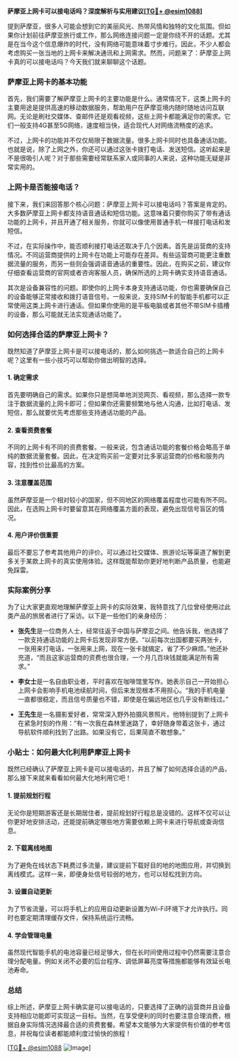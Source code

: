 **萨摩亚上网卡可以接电话吗？深度解析与实用建议[[TG💪+ @esim1088](https://t.me/s/esim1088)]**

提到萨摩亚，很多人可能会想到它的美丽风光、热带风情和独特的文化氛围。但如果你计划前往萨摩亚旅行或工作，那么网络连接问题一定是你绕不开的话题。尤其是在当今这个信息爆炸的时代，没有网络可能意味着寸步难行。因此，不少人都会考虑购买一张当地的上网卡来解决通讯和上网需求。然而，问题来了：萨摩亚上网卡真的可以接电话吗？今天我们就来聊聊这个话题。

### 萨摩亚上网卡的基本功能

首先，我们需要了解萨摩亚上网卡的主要功能是什么。通常情况下，这类上网卡的主要用途是提供高速的移动数据服务，帮助用户在萨摩亚境内随时随地访问互联网。无论是刷社交媒体、查邮件还是观看视频，这些上网卡都能满足你的需求。它们一般支持4G甚至5G网络，速度相当快，适合现代人对网络流畅度的追求。

不过，上网卡的功能并不仅仅局限于数据流量。很多上网卡同时也具备通话功能。也就是说，除了上网之外，你还可以通过这张卡拨打电话、发送短信。这听起来是不是很吸引人呢？对于那些需要经常联系家人或同事的人来说，这种功能无疑是非常实用的。

### 上网卡是否能接电话？

接下来，我们来回答那个核心问题：萨摩亚上网卡可以接电话吗？答案是肯定的。大多数萨摩亚上网卡都支持语音通话和短信功能。这意味着只要你购买了带有通话功能的上网卡，并且开通了相关服务，你就可以像使用普通手机一样接打电话和发短信。

不过，在实际操作中，能否顺利接打电话还取决于几个因素。首先是运营商的支持情况。不同运营商提供的上网卡在功能上可能存在差异。有些运营商可能更注重数据流量的服务，而另一些则会强调语音通话的重要性。因此，在购买之前，建议你仔细查看运营商的官网或者咨询客服人员，确保所选的上网卡确实支持语音通话。

其次是设备兼容性的问题。即使你的上网卡本身支持通话功能，你也需要确保自己的设备能够正常接收和拨打语音信号。一般来说，支持SIM卡的智能手机都可以正常使用这类上网卡进行通话。但如果你使用的是平板电脑或者其他不带SIM卡插槽的设备，那么可能就无法实现通话功能了。

### 如何选择合适的萨摩亚上网卡？

既然知道了萨摩亚上网卡是可以接电话的，那么如何挑选一款适合自己的上网卡呢？这里有一些小技巧可以帮助你做出明智的选择。

#### 1. 确定需求
首先要明确自己的需求。如果你只是想简单地浏览网页、看视频，那么选择一款专注于数据流量的上网卡即可；但如果你还需要频繁地与他人沟通，比如打电话、发短信，那么就要优先考虑那些支持通话功能的产品。

#### 2. 查看资费套餐
不同的上网卡有不同的资费套餐。一般来说，包含通话功能的套餐价格会略高于单纯的数据流量套餐。因此，在决定购买前一定要对比多家运营商的价格和服务内容，找到性价比最高的方案。

#### 3. 注意覆盖范围
虽然萨摩亚是一个相对较小的国家，但不同地区的网络覆盖程度也可能有所不同。因此，在选购上网卡时要留意其在网络覆盖方面的表现，避免出现信号盲区的情况。

#### 4. 用户评价很重要
最后不要忘了参考其他用户的评价。可以通过社交媒体、旅游论坛等渠道了解到更多关于某款上网卡的真实使用体验。这样既能帮助你更好地判断产品质量，也能避免踩雷。

### 实际案例分享

为了让大家更直观地理解萨摩亚上网卡的实际效果，我特意找了几位曾经使用过此类产品的旅居者进行了采访。以下是一些他们的亲身经历：

- **张先生**是一位商务人士，经常往返于中国与萨摩亚之间。他告诉我，他选择了一款支持通话功能的上网卡后发现非常方便。“以前每次出国都要买两张卡，一张用来打电话，一张用来上网，现在一张卡就搞定，省了不少麻烦。”他还补充道，“而且这家运营商的资费也很合理，一个月几百块钱就能满足所有需求。”

- **李女士**是一名自由职业者，平时喜欢在咖啡馆里写作。她表示自己一开始担心上网卡会影响手机电池续航时间，但后来发现根本不用担心。“我的手机电量一直都很稳定，而且信号质量也不错，即使是在偏远地区也几乎没有断线过。”

- **王先生**是一名摄影爱好者，常常深入野外拍摄风景照片。他特别提到了上网卡在紧急时刻的作用：“有一次我在森林里迷路了，幸好随身带着这张卡，通过导航软件顺利找到了出路。如果没有它，后果简直不敢想象。”

### 小贴士：如何最大化利用萨摩亚上网卡

既然已经确认了萨摩亚上网卡是可以接电话的，并且了解了如何选择合适的产品，那么接下来就来看看如何最大化地利用它吧！

#### 1. 提前规划行程
无论你是短期游客还是长期居住者，提前规划好行程总是没错的。这样不仅可以让你更好地安排活动，还能提前确定哪些地方需要依赖上网卡来进行导航或查询信息。

#### 2. 下载离线地图
为了避免在线状态下耗费过多流量，建议提前下载好目的地的地图应用，并切换到离线模式。这样一来，即便身处信号较弱的地方，也可以轻松找到方向。

#### 3. 设置自动更新
为了节省流量，可以将手机上的应用自动更新设置为Wi-Fi环境下才允许执行。同时也要定期清理缓存文件，保持系统运行流畅。

#### 4. 学会管理电量
虽然现代智能手机的电池容量已经足够大，但在长时间使用过程中仍然需要注意合理分配电量。例如关闭不必要的后台程序、调低屏幕亮度等措施都能够有效延长电池寿命。

### 总结

综上所述，萨摩亚上网卡确实是可以接电话的，只要选择了正确的运营商并且设备支持相应功能即可实现这一目标。当然，在享受便利的同时也要注意合理消费，根据自身实际情况选择最合适的资费套餐。希望本文能够为大家提供有价值的参考信息，并祝每位读者都能顺利度过愉快的旅程！

[[TG💪+ @esim1088](https://t.me/s/esim1088) ![Image](https://i.postimg.cc/4NQfJmqS/Snipaste-2025-05-13-00-14-12.png)]